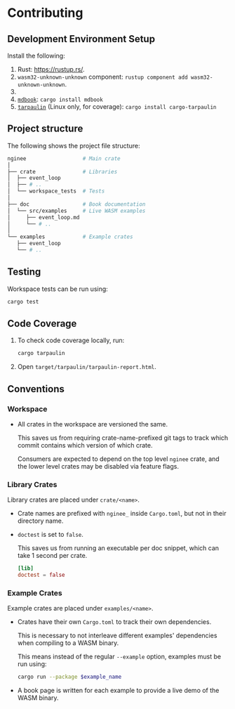 # Contributing

## Development Environment Setup

Install the following:

1. Rust: <https://rustup.rs/>.
2. `wasm32-unknown-unknown` component: `rustup component add wasm32-unknown-unknown`.
3. [`wasm-pack`]: <https://rustwasm.github.io/wasm-pack/installer/>
4. [`mdbook`]: `cargo install mdbook`
5. [`tarpaulin`] (Linux only, for coverage): `cargo install cargo-tarpaulin`

## Project structure

The following shows the project file structure:

```bash
nginee                  # Main crate
│
├── crate               # Libraries
│  ├── event_loop
│  ├── # ..
│  └── workspace_tests  # Tests
│
├── doc                 # Book documentation
│  └── src/examples     # Live WASM examples
│     ├── event_loop.md
│     └── # ..
│
└── examples            # Example crates
   ├── event_loop
   └── # ..
```

## Testing

Workspace tests can be run using:

```bash
cargo test
```

## Code Coverage

1. To check code coverage locally, run:

    ```bash
    cargo tarpaulin
    ```

2. Open `target/tarpaulin/tarpaulin-report.html`.

## Conventions

### Workspace

* All crates in the workspace are versioned the same.

    This saves us from requiring crate-name-prefixed git tags to track which commit contains which version of which crate.

    Consumers are expected to depend on the top level `nginee` crate, and the lower level crates may be disabled via feature flags.

### Library Crates

Library crates are placed under `crate/<name>`.

* Crate names are prefixed with `nginee_` inside `Cargo.toml`, but not in their directory name.
* `doctest` is set to `false`.

    This saves us from running an executable per doc snippet, which can take 1 second per crate.

    ```toml
    [lib]
    doctest = false
    ```

### Example Crates

Example crates are placed under `examples/<name>`.

* Crates have their own `Cargo.toml` to track their own dependencies.

    This is necessary to not interleave different examples' dependencies when compiling to a WASM binary.

    This means instead of the regular `--example` option, examples must be run using:

    ```bash
    cargo run --package $example_name
    ```

* A book page is written for each example to provide a live demo of the WASM binary.

[`mdbook`]: https://github.com/rust-lang/mdBook
[`tarpaulin`]: https://github.com/xd009642/tarpaulin
[`wasm-pack`]: https://rustwasm.github.io/wasm-pack
[Dev Time Optimization]: https://azriel.im/will/2019/10/08/dev-time-optimization-part-1-1.9x-speedup-65-less-disk-usage/
